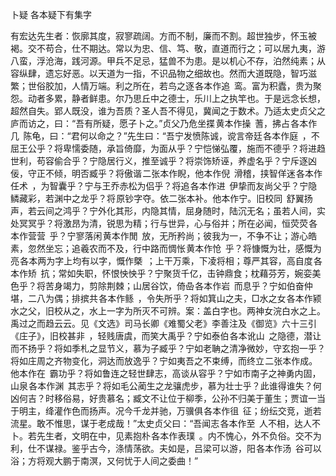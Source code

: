 卜疑 各本疑下有集字

  

有宏达先生者：恢廓其度，寂寥疏阔。方而不制，廉而不割。超世独步，怀玉被褐。交不苟合，仕不期达。常以为忠、信、笃、敬，直道而行之；可以居九夷，游八蛮，浮沧海，践河源。甲兵不足忌，猛兽不为患。是以机心不存，泊然纯素；从容纵肆，遗忘好恶。以天道为一指，不识品物之细故也。然而大道既隐，智巧滋繁；世俗胶加，人情万端。利之所在，若鸟之逐 各本作追  鸾。富为积蠹，贵为聚怨。动者多累，静者鲜患。尔乃思丘中之德士，乐川上之执竿也。于是远念长想，超然自失。郢人既没，谁为吾质？圣人吾不得见，冀闻之于数术。乃适太史贞父之庐而访之，曰：“吾有所疑，愿子卜之。”贞父乃危坐揲 黄本作操  蓍，拂占 各本作几  陈龟，曰：“君何以命之？”先生曰：“吾宁发愤陈诚，谠言帝廷 各本作庭  ，不屈王公乎？将卑懦委随，承旨倚靡，为面从乎？宁恺悌弘覆，施而不德乎？将进趋世利，苟容偷合乎？宁隐居行义，推至诚乎？将崇饰矫诬，养虚名乎？宁斥逐凶佞，守正不倾，明否臧乎？将傲谐 二张本作睨，他本作倪  滑稽，挟智佯迷 各本作任术  ，为智囊乎？宁与王乔赤松为侣乎？将追 各本作进  伊挚而友尚父乎？宁隐鳞藏彩，若渊中之龙乎？将 原钞字夺。依二张本补。他本作宁。旧校同  舒翼扬声，若云间之鸿乎？宁外化其形，内隐其情，屈身随时，陆沉无名；虽若人间，实处冥冥乎？将激昂为清，锐思为精；行与世异，心与俗并；所在必闻，恒荧荧 各本作营营  乎？宁寥落闲 黄本作閒  放，无所矜尚；彼我为一，不争不让；游心皓素，忽然坐忘；追羲农而不及，行中路而惆怅 黄本作怆  乎？将慷慨为壮，感慨为亮 各本两为字上均有以字，慨作槩  ；上干万乘，下凌将相；尊严其容，高自度 各本作矫  抗；常如失职，怀恨怏怏乎？宁聚货千亿，击钟鼎食；枕藉芬芳，婉娈美色乎？将苦身竭力，剪除荆棘；山居谷饮，倚喦 各本作岩  而息乎？宁如伯奋仲堪，二八为偶；排摈共 各本作鲧  ，令失所乎？将如箕山之夫，□水之女 各本作颍水之父，旧校从之，水上一字为所灭不可辨。案：盖白字也。两神女浣白水之上。禹过之而趋云云。见《文选》司马长卿《难蜀父老》李善注及《御览》六十三引《庄子》，旧校甚非  ，轻贱唐虞，而笑大禹乎？宁如泰伯 各本讹山  之隐德，潜让而不扬乎？将如季札之显节义，慕为子臧乎？宁如老聃之清净微妙，守玄抱一乎？将如庄周之齐物变化，洞达而放逸乎？宁如夷吾之不束缚，而终立 二张本作成。他本作在  霸功乎？将如鲁连之轻世肆志，高谈从容乎？宁如市南子之神勇内固，山泉 各本作渊  其志乎？将如毛公蔺生之龙骧虎步，慕为壮士乎？此谁得谁失？何凶何吉？时移俗易，好贵慕名；臧文不让位于柳季，公孙不归美于董生；贾谊一当于明主，绛灌作色而扬声。况今千龙并驰，万骥俱 各本作徂  征；纷纭交竞，逝若流星。敢不惟思，谋于老成哉！”太史贞父曰：“吾闻志 各本作至  人不相，达人不卜。若先生者，文明在中，见素抱朴 各本作表璞  。内不愧心，外不负俗。交不为利，仕不谋禄。鉴乎古今，涤情荡欲。夫如是，吕梁可以游，阳 各本作汤  谷可以浴；方将观大鹏于南溟，又何忧于人间之委曲！”